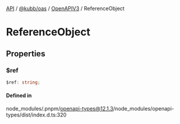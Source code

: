 [API](../../../../../packages.md) / [@kubb/oas](../../../index.md) / [OpenAPIV3](../index.md) / ReferenceObject

# ReferenceObject

## Properties

### $ref

```ts
$ref: string;
```

#### Defined in

node\_modules/.pnpm/openapi-types@12.1.3/node\_modules/openapi-types/dist/index.d.ts:320
